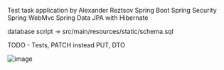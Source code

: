 Test task application by Alexander Reztsov
Spring Boot
Spring Security
Spring WebMvc
Spring Data JPA with Hibernate

database script -> src/main/resources/static/schema.sql

TODO - Tests, PATCH instead PUT, DTO

![image](https://user-images.githubusercontent.com/18509753/127805637-17393f69-94c7-4066-99d9-04d5e84b107a.png)
